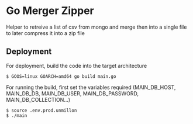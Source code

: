 # Go Merger Zipper

Helper to retreive a list of csv from mongo and merge then into a single file to later compress it into a zip file

## Deployment

For deployment, build the code into the target architecture 
```
$ GOOS=linux GOARCH=amd64 go build main.go
```

For running the build, first set the variables required (MAIN_DB_HOST, MAIN_DB_DB, MAIN_DB_USER, MAIN_DB_PASSWORD, MAIN_DB_COLLECTION...)
```
$ source .env.prod.unmillon
$ ./main
```